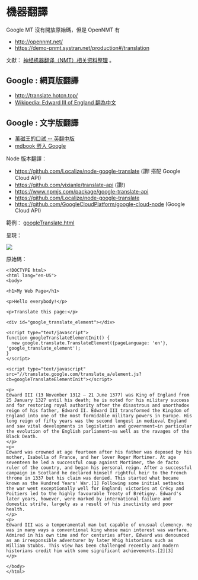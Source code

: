 # 機器翻譯

Google MT 沒有開放原始碼，但是 OpenNMT 有

* <http://opennmt.net/>
* <https://demo-pnmt.systran.net/production#/translation>

文獻： [神经机器翻译（NMT）相关资料整理](https://www.idaima.com/article/5269) 。

## Google : 網頁版翻譯
* <http://translate.hotcn.top/>
* [Wikipedia: Edward III of England 翻為中文](http://translate.hotcn.top/translate/page?u=https%3A%2F%2Fen.wikipedia.org%2Fwiki%2FEdward_III_of_England)

## Google : 文字版翻譯

* [萬磁王的口試 -- 英翻中版](https://translate.google.com.tw/?hl=zh-TW#en/zh-TW/Magneto's%20oral%20defense%20%0A%0AToday%20is%20the%20oral%20defense%20of%20the%20ESP%20department%20in%20X%20university.%0A%0AIn%20the%20beginning%2C%20Magneto%20comes%20in%20and%20cups%20of%20committee%20members%20fly%20to%20salute.%0A%0AAfter%20that%2C%20Magneto%20has%20a%20show.%20He%20sucks%20all%20metal%20object%20to%20the%20door%2C%20and%20then%20blocking%20the%20exit%20of%20the%20classroom.%20%0A%0ASuddenly%2C%20president%20Obama%20fly%20into%20the%20classroom%20from%20windows%2C%20because%20of%20his%20metal%20belt.%0A%0AWhen%20Obama%20was%20dizzy%20and%20can%20not%20figure%20out%20what%20happened.%20We%20saw%20the%20night%20is%20coming%2C%20because%20%20Magneto%20turn%20the%20earth%20upside%20down%E3%80%82%0A%20%0AAfter%20the%20show%2C%20a%20committee%20member%20ask%20the%20first%20question%20.%0A%20%0ACommittee%20member%20A%20said%20%3A%20%0A%0A%3E%20We%20have%20read%20your%20Dr%20Thesis%20in%20title%20%22A%20research%20of%20ESP%20that%20moving%20any%20metal%20objects%22.%20But%20you%20have%20not%20enough%20citation%20and%20reference%20in%20your%20thesis.%20For%20example%2C%20you%20do%20not%20cite%20my%20paper%20with%20title%20%22A%20research%20about%20which%20hair%20moving%20first%20when%20flagellate%20is%20moving%22.%0A%0AAt%20that%20time%2C%20there%20was%20shadows%20show%20on%20Magneto's%20face.%20When%20Mystique%20saw%20it%2C%20her%20hair%20stand%20up.%20%0A%20%0AAnd%20then%2C%20committee%20member%20B%20said%20%3A%0A%20%0A%3E%20Could%20you%20please%20explain%20the%20meaning%20of%20%22the%20equation%20of%20manipulate%20magnetic%20field%20by%20human%20body%22%20%3F%20%0A%20%0ASuddenly%2C%20you%20saw%20the%20Magneto%20explain%20quickly%20and%20write%20on%20the%20blackboard%20without%20moving%20his%20hand.%0AIn%20fact%2C%20he%20manipulate%20a%20chalk%20with%20metal%20ring%20flying%20to%20write%20on%20the%20blackboard%E3%80%82%0A%20%0AFinally%2C%20the%20committee%20member%20C%20said%20%3A%0A%20%0A%3E%20I%20think%20your%20thesis%20has%20some%20weak%20point.%20Because%20you%20can%20move%20metal%20but%20can%20not%20move%20the%20other%20objects.%20Your%20research%20is%20not%20good%20enough.%20So%20you%20should%20have%20another%20research%20about%20the%20topic%20of%20manipulate%20gravity.%20%0A%20%0AAt%20the%20end%20of%20oral%20defense%20%2C%20committee%20members%20have%20the%20conclusion%20that%20Magneto%20should%20stay%20for%20one%20more%20year%20to%20have%20another%20research%20for%20the%20topic%20%22A%20method%20of%20manipulate%20gravity%22.)
* [mdbook 嵌入 Google](mdbookGoogle.html)

Node 版本翻譯： 
* <https://github.com/Localize/node-google-translate> (讚! 搭配 Google Cloud API)
* <https://github.com/yixianle/translate-api> (讚!)
* <https://www.npmjs.com/package/google-translate-api>
* <https://github.com/Localize/node-google-translate>
* <https://github.com/GoogleCloudPlatform/google-cloud-node> (Google Cloud API)

範例： [googleTranslate.html](/googleTranslate.html)

呈現：

![](googleTranslate.png)

原始碼：

```
<!DOCTYPE html>
<html lang="en-US">
<body>

<h1>My Web Page</h1>

<p>Hello everybody!</p>

<p>Translate this page:</p>

<div id="google_translate_element"></div>

<script type="text/javascript">
function googleTranslateElementInit() {
  new google.translate.TranslateElement({pageLanguage: 'en'}, 'google_translate_element');
}
</script>

<script type="text/javascript" src="//translate.google.com/translate_a/element.js?cb=googleTranslateElementInit"></script>

<p>
Edward III (13 November 1312 – 21 June 1377) was King of England from 25 January 1327 until his death; he is noted for his military success and for restoring royal authority after the disastrous and unorthodox reign of his father, Edward II. Edward III transformed the Kingdom of England into one of the most formidable military powers in Europe. His long reign of fifty years was the second longest in medieval England and saw vital developments in legislation and government—in particular the evolution of the English parliament—as well as the ravages of the Black Death.
</p>
<p>
Edward was crowned at age fourteen after his father was deposed by his mother, Isabella of France, and her lover Roger Mortimer. At age seventeen he led a successful coup against Mortimer, the de facto ruler of the country, and began his personal reign. After a successful campaign in Scotland he declared himself rightful heir to the French throne in 1337 but his claim was denied. This started what became known as the Hundred Years' War.[1] Following some initial setbacks the war went exceptionally well for England; victories at Crécy and Poitiers led to the highly favourable Treaty of Brétigny. Edward's later years, however, were marked by international failure and domestic strife, largely as a result of his inactivity and poor health.
</p>
<p>
Edward III was a temperamental man but capable of unusual clemency. He was in many ways a conventional king whose main interest was warfare. Admired in his own time and for centuries after, Edward was denounced as an irresponsible adventurer by later Whig historians such as William Stubbs. This view has been challenged recently and modern historians credit him with some significant achievements.[2][3]
</p>

</body>
</html>
```